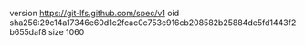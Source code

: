 version https://git-lfs.github.com/spec/v1
oid sha256:29c14a17346e60d1c2fcac0c753c916cb208582b25884de5fd1443f2b655daf8
size 1060
